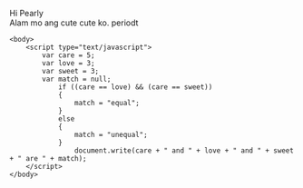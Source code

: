 Hi Pearly <br>
Alam mo ang cute cute ko. periodt

    <body>
        <script type="text/javascript">
            var care = 5;
            var love = 3;
            var sweet = 3;
            var match = null;
                if ((care == love) && (care == sweet))
                {
                    match = "equal";
                }
                else
                {
                    match = "unequal";
                }
                    document.write(care + " and " + love + " and " + sweet + " are " + match);
        </script>
    </body>

